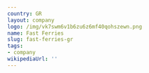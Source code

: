 ```yaml
---
country: GR
layout: company
logo: /img/vk7swm6v1b6zu6z6mf40qohszewn.png
name: Fast Ferries
slug: fast-ferries-gr
tags:
- company
wikipediaUrl: ''
---
```

